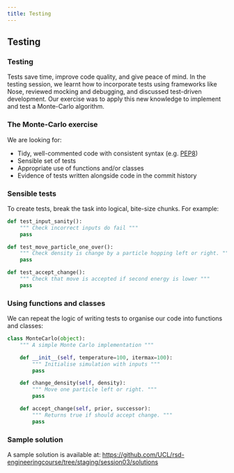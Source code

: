 ```yaml
---
title: Testing
---
```


## Testing

### Testing

Tests save time, improve code quality, and give peace of mind. In the testing session, we learnt how to incorporate tests using frameworks like Nose, reviewed mocking and debugging, and discussed test-driven development. Our exercise was to apply this new knowledge to implement and test a Monte-Carlo algorithm.

### The Monte-Carlo exercise

We are looking for:

* Tidy, well-commented code with consistent syntax (e.g. [PEP8](https://www.python.org/dev/peps/pep-0008/))
* Sensible set of tests
* Appropriate use of functions and/or classes
* Evidence of tests written alongside code in the commit history

### Sensible tests

To create tests, break the task into logical, bite-size chunks. For example:

``` python
def test_input_sanity():
    """ Check incorrect inputs do fail """
    pass

def test_move_particle_one_over():
    """ Check density is change by a particle hopping left or right. """
    pass

def test_accept_change():
    """ Check that move is accepted if second energy is lower """
    pass
```

### Using functions and classes

We can repeat the logic of writing tests to organise our code into functions and classes:

``` python
class MonteCarlo(object):
    """ A simple Monte Carlo implementation """

    def __init__(self, temperature=100, itermax=100):
        """ Initialise simulation with inputs """
        pass

    def change_density(self, density):
        """ Move one particle left or right. """
        pass

    def accept_change(self, prior, successor):
        """ Returns true if should accept change. """
        pass
```

### Sample solution

A sample solution is available at: 
https://github.com/UCL/rsd-engineeringcourse/tree/staging/session03/solutions


